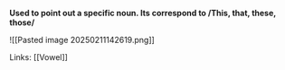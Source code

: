 **Used to point out a specific noun. Its correspond to /This, that, these, those/**


![[Pasted image 20250211142619.png]]




Links:
	[[Vowel]]